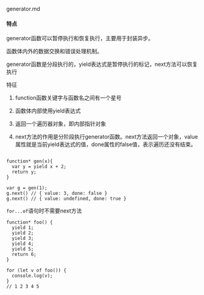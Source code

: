 generator.md

#### 特点

generator函数可以暂停执行和恢复执行，主要用于封装异步。

函数体内外的数据交换和错误处理机制。

generator函数是分段执行的，yield表达式是暂停执行的标记，next方法可以恢复执行

特征

1. function函数关键字与函数名之间有一个星号

2. 函数体内部使用yield表达式

3. 返回一个遍历器对象，即内部指针对象

4. next方法的作用是分阶段执行generator函数。next方法返回一个对象，value属性就是当前yield表达式的值，done属性的false值，表示遍历还没有结束。



```

function* gen(x){
  var y = yield x + 2;
  return y;
}

var g = gen(1);
g.next() // { value: 3, done: false }
g.next() // { value: undefined, done: true }
```


`for...of`语句时不需要next方法

```
function* foo() {
  yield 1;
  yield 2;
  yield 3;
  yield 4;
  yield 5;
  return 6;
}

for (let v of foo()) {
  console.log(v);
}
// 1 2 3 4 5
```